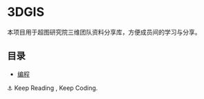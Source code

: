 # 3DGIS

本项目用于超图研究院三维团队资料分享库，方便成员间的学习与分享。

## 目录

+ [编程](./content/programming.md)

:anchor: Keep Reading , Keep Coding.
